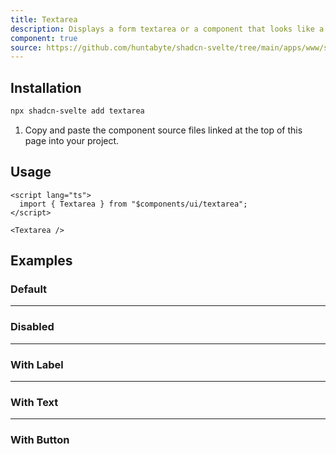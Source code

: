 ```yaml
---
title: Textarea
description: Displays a form textarea or a component that looks like a textarea.
component: true
source: https://github.com/huntabyte/shadcn-svelte/tree/main/apps/www/src/lib/components/ui/textarea
---
```


<script>
  import { ComponentExample, ManualInstall } from '$lib/components/docs';
  import { TextareaDemo, TextareaDisabled, TextareaWithLabel, TextareaWithText , TextareaWithButton } from '@/registry/default/example'
</script>

<ComponentExample src="src/lib/registry/default/example/textarea/textarea-demo.svelte" >

<div slot="example" style="max-width: 24rem; width: 100%;">
<TextareaDemo />
</div>

</ComponentExample>

## Installation

```bash
npx shadcn-svelte add textarea
```

<ManualInstall>

1. Copy and paste the component source files linked at the top of this page into your project.

</ManualInstall>

## Usage

```svelte
<script lang="ts">
  import { Textarea } from "$components/ui/textarea";
</script>
```

```svelte
<Textarea />
```

## Examples

### Default

<ComponentExample src="src/lib/registry/default/example/textarea/textarea-demo.svelte">

<div slot="example" style="max-width: 24rem; width: 100%;">
<TextareaDemo />
</div>

</ComponentExample>

---

### Disabled

<ComponentExample src="src/lib/registry/default/example/textarea/textarea-disabled.svelte">

<div slot="example" style="max-width: 24rem; width: 100%;">
<TextareaDisabled />
</div>

</ComponentExample>

---

### With Label

<ComponentExample src="src/lib/registry/default/example/textarea/textarea-with-label.svelte">

<div slot="example" style="max-width: 24rem; width: 100%;">
<TextareaWithLabel />
</div>

</ComponentExample>

---

### With Text

<ComponentExample src="src/lib/registry/default/example/textarea/textarea-with-text.svelte">

<div slot="example" style="max-width: 24rem; width: 100%;">
<TextareaWithText />
</div>

</ComponentExample>

---

### With Button

<ComponentExample src="src/lib/registry/default/example/textarea/textarea-with-button.svelte">

<div slot="example" style="max-width: 24rem; width: 100%;">
<TextareaWithButton />
</div>

</ComponentExample>
